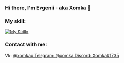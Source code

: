 ### Hi there, I'm Evgenii - aka Xomka 👋 
### My skill:
[![My Skills](https://skillicons.dev/icons?i=js,html,css,java,vue)](https://skillicons.dev)
### Contact with me:
Vk: <a href="https://vk.com/xomkax" target="_blank">@xomkax
Telegram: <a href="https://web.telegram.org/k/#@Xomka" target="_blank">@xomka
Discord: Xomka#1735


